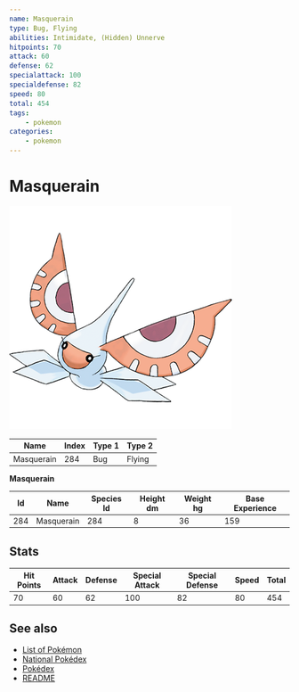 ```yaml
---
name: Masquerain
type: Bug, Flying
abilities: Intimidate, (Hidden) Unnerve
hitpoints: 70
attack: 60
defense: 62
specialattack: 100
specialdefense: 82
speed: 80
total: 454
tags:
    - pokemon
categories:
    - pokemon
---
```


# Masquerain


![Masquerain](images/284.png)

| **Name** | **Index** | **Type 1** | **Type 2** |
|----|----|----|----|
| Masquerain | 284 | Bug | Flying  |

**Masquerain** 




| **Id** | **Name** | **Species Id** | **Height dm** | **Weight hg** | **Base Experience** |
|--------|----------|----------------|------------|------------|---------------------|
| 284 | Masquerain | 284 | 8 | 36 | 159 |



## Stats

| **Hit Points** | **Attack** | **Defense** | **Special Attack** | **Special Defense** | **Speed** | **Total** |
|----------------|------------|-------------|--------------------|---------------------|-----------|-----------|
| 70 | 60 | 62 | 100 | 82 | 80 | 454 |

## See also

- [List of Pokémon](../pokemon.md)
- [National Pokédex](../national_pokedex.md)
- [Pokédex](../pokedex.md)
- [README](../README.md)
